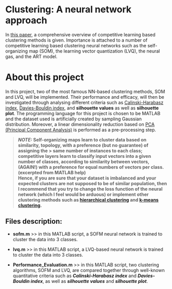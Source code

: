 # Clustering: A neural network approach
In [this paper](https://www.sciencedirect.com/science/article/pii/S089360800900207X), a comprehensive overview of 
competitive learning based clustering methods is given. Importance is attached to a number of competitive learning based clustering 
neural networks such as the self-organizing map (SOM), the learning vector quantization (LVQ), the neural gas, and the ART model.


# About this project
In this project, two of the most famous NN-based clustering methods, SOM and LVQ, will be implemented. Their performance and efficacy,
will then be investigated through analysing different criteria such as
[Calinski-Harabasz index](https://www.oreilly.com/library/view/machine-learning-algorithms/9781785889622/8dba1062-2dbe-43ce-a9b0-9ea49203ea9a.xhtml), 
[Davies-Bouldin index](https://en.wikipedia.org/wiki/Davies%E2%80%93Bouldin_index), and **silhouette values** as well as **silhouette plot**. 
The programming language for this project is chosen to be MATLAB and the dataset used is artificially created by sampling 
Gaussian distribution. Moreover, a linear dimensionality reduction based on 
[PCA (Principal Component Analysis)](https://en.wikipedia.org/wiki/Principal_component_analysis) is performed as a pre-processing step. 

> ***NOTE:* Self-organizing maps learn to cluster data based on similarity, topology, with a preference (but no guarantee) of assigning the >  same number of instances to each class; competitive layers learn to classify input vectors into a given 
> number of classes, according to similarity between vectors, (AGAIN!) with a preference for equal numbers of vectors per 
> class. (excerpted from MATLAB help)**      
> **Hence, if you are sure that your dataset is imbalanced and your expected clusters are not supposed to be of similar population, then I
> recommend that you try to change the loss function of the neural network (which I feel would be arduous) or implement other
> clustering methods such as [hierarchical clustering](https://en.wikipedia.org/wiki/Hierarchical_clustering) and
> [k-means clustering](https://en.wikipedia.org/wiki/K-means_clustering).**



## Files description:
* **sofm.m** >> in this MATLAB script, a SOFM neural network is trained to cluster the data into 3 classes.

* **lvq.m** >> in this MATLAB script, a LVQ-based neural network is trained to cluster the data into 3 classes.

* **Performance_Evaluation.m** >> in this MATLAB script, two clustering algorithms, SOFM and LVQ, are compared together through well-known quantitative criteria such as ***Calinski-Harabasz index*** and ***Davies-Bouldin index***, as well as ***silhouette values*** and ***silhouette plot***. 
